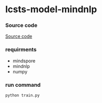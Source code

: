 # lcsts-model-mindnlp


### Source code
[Source code](https://github.com/lancopku/Global-Encoding)

### requirments
- mindspore
- mindnlp
- numpy

### run command
`python train.py`